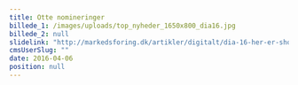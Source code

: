 ```yaml
---
title: Otte nomineringer
billede_1: /images/uploads/top_nyheder_1650x800_dia16.jpg
billede_2: null
slidelink: "http://markedsforing.dk/artikler/digitalt/dia-16-her-er-shortlisten"
cmsUserSlug: ""
date: 2016-04-06 
position: null
---
```


